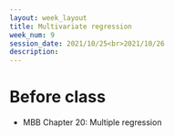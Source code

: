 ```yaml
---
layout: week_layout
title: Multivariate regression
week_num: 9
session_date: 2021/10/25<br>2021/10/26
description:
---
```


# Before class

- MBB Chapter 20: Multiple regression

